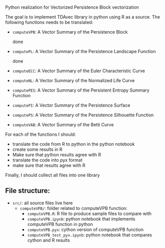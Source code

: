 Python realization for Vectorized Persistence Block vectorization

The goal is to implement TDAvec library in python using R as a source. The following functions needs to be translated:
* `computeVPB`:     A Vector Summary of the Persistence Block

    done

* `computePL`:      A Vector Summary of the Persistence Landscape Function

    done

* `computeECC`:     A Vector Summary of the Euler Characteristic Curve
* `computeNL`:      A Vector Summary of the Normalized Life Curve
* `computePES`:     A Vector Summary of the Persistent Entropy Summary Function
* `computePI`:      A Vector Summary of the Persistence Surface
* `computePS`:      A Vector Summary of the Persistence Silhouette Function
* `computeVAB`:     A Vector Summary of the Betti Curve

For each of the functions I should:
* translate the code from R to python in the python notebook
* create some results in R
* Make sure that python results agree with R
* translate the code into pyx format
* make sure that results agree with R

Finally, I should collect all files into one library

## File structure:
* `src/`: all source files live here
    * `computeVPB/`: folder related to computeVPB function:
        * `computeVPB.R`: R file to produce sample files to compare with
        * `computeVPB.ipynb`: python notebook that implements computeVPB function in python
        * `computeVPB.pyx`: cython version of computeVPB function
        * `computeVPB_test_pyx.ipynb`: python notebook that compares cython and R results
